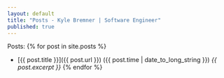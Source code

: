 ```yaml
---
layout: default
title: "Posts - Kyle Bremner | Software Engineer"
published: true
---
```


Posts:
{% for post in site.posts %}
* [{{ post.title }}]({{ post.url }}) ({{ post.time | date_to_long_string }})
<em>{{ post.excerpt }}</em>
{% endfor %}